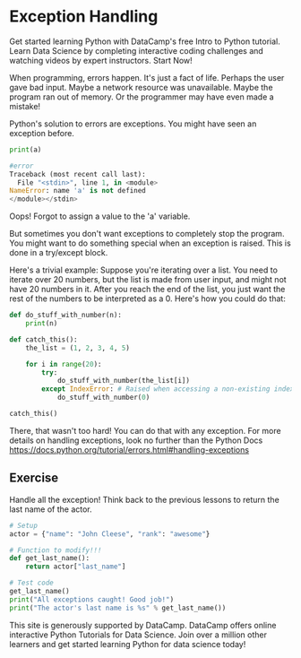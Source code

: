 # Exception Handling



Get started learning Python with DataCamp's free Intro to Python tutorial. Learn Data Science by completing interactive coding challenges and watching videos by expert instructors. Start Now!

When programming, errors happen. It's just a fact of life. Perhaps the user gave bad input. Maybe a network resource was unavailable. Maybe the program ran out of memory. Or the programmer may have even made a mistake!

Python's solution to errors are exceptions. You might have seen an exception before.

```python
print(a)

#error
Traceback (most recent call last):
  File "<stdin>", line 1, in <module>
NameError: name 'a' is not defined
</module></stdin>
```

Oops! Forgot to assign a value to the 'a' variable.

But sometimes you don't want exceptions to completely stop the program. You might want to do something special when an exception is raised. This is done in a try/except block.

Here's a trivial example: Suppose you're iterating over a list. You need to iterate over 20 numbers, but the list is made from user input, and might not have 20 numbers in it. After you reach the end of the list, you just want the rest of the numbers to be interpreted as a 0. Here's how you could do that:

```python
def do_stuff_with_number(n):
    print(n)

def catch_this():
    the_list = (1, 2, 3, 4, 5)

    for i in range(20):
        try:
            do_stuff_with_number(the_list[i])
        except IndexError: # Raised when accessing a non-existing index of a list
            do_stuff_with_number(0)

catch_this()
```

There, that wasn't too hard! You can do that with any exception. For more details on handling exceptions, look no further than the Python Docs
https://docs.python.org/tutorial/errors.html#handling-exceptions

## Exercise

Handle all the exception! Think back to the previous lessons to return the last name of the actor.

```python
# Setup
actor = {"name": "John Cleese", "rank": "awesome"}

# Function to modify!!!
def get_last_name(): 
    return actor["last_name"]

# Test code
get_last_name()
print("All exceptions caught! Good job!")
print("The actor's last name is %s" % get_last_name())
```

This site is generously supported by DataCamp. DataCamp offers online interactive Python Tutorials for Data Science. Join over a million other learners and get started learning Python for data science today!
